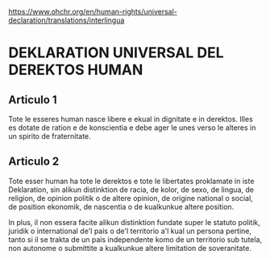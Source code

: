 https://www.ohchr.org/en/human-rights/universal-declaration/translations/interlingua

# DEKLARATION UNIVERSAL DEL DEREKTOS HUMAN

## Articulo 1
Tote le esseres human nasce libere e ekual in dignitate e in derektos. Illes es dotate de ration e de konscientia e debe ager le unes verso le alteres in un spirito de fraternitate.

## Articulo 2
Tote esser human ha tote le derektos e tote le libertates proklamate in iste Deklaration, sin alikun distinktion de racia, de kolor, de sexo, de lingua, de religion, de opinion politik o de altere opinion, de origine national o social, de position ekonomik, de nascentia o de kualkunkue altere position.

In plus, il non essera facite alikun distinktion fundate super le statuto politik, juridik o international de'l pais o de'l territorio a'l kual un persona pertine, tanto si il se trakta de un pais independente komo de un territorio sub tutela, non autonome o submittite a kualkunkue altere limitation de soveranitate.
